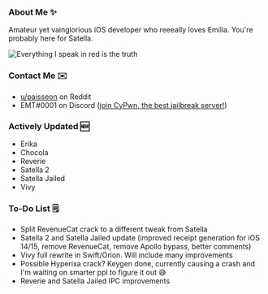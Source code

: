 ### About Me ✨
Amateur yet vainglorious iOS developer who reeeally loves Emilia. You're probably here for Satella.

![Everything I speak in red is the truth](https://lingtalfi.com/services/pngtext?color=cc0000&size=12&text=All%20my%20tweaks%20will%20have%20many%20bugs,%20with%20certainty.)

### Contact Me ✉️
- [u/paisseon](https://reddit.com/u/paisseon) on Reddit
- EMT#0001 on Discord ([join CyPwn, the best jailbreak server!](https://discord.gg/cZ2gBRZvwW))

### Actively Updated 🆕
- Erika
- Chocola
- Reverie
- Satella 2
- Satella Jailed
- Vivy

### To-Do List 🗒
- Split RevenueCat crack to a different tweak from Satella
- Satella 2 and Satella Jailed update (improved receipt generation for iOS 14/15, remove RevenueCat, remove Apollo bypass, better comments)
- Vivy full rewrite in Swift/Orion. Will include many improvements
- Possible Hyperixa crack? Keygen done, currently causing a crash and I'm waiting on smarter ppl to figure it out 😅
- Reverie and Satella Jailed IPC improvements
